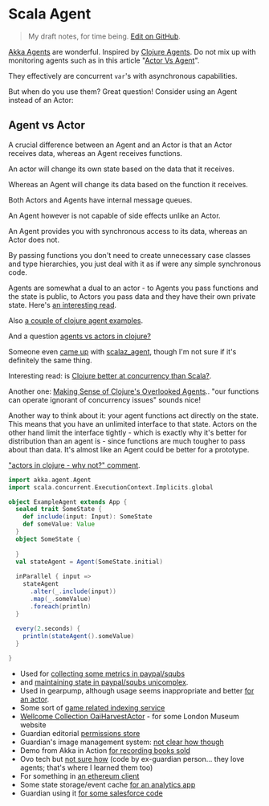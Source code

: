# Scala Agent

> My draft notes, for time being. [Edit on GitHub](https://github.com/ScalaWilliam/scala-agent/edit/master/README.md).

[Akka Agents](http://doc.akka.io/docs/akka/2.5.0/scala/agents.html) are wonderful. Inspired by [Clojure Agents](https://clojure.org/reference/agents). Do not mix up with monitoring agents such as in this article "[Actor Vs Agent](http://wiki.c2.com/?ActorVsAgent)".

They effectively are concurrent `var`'s with asynchronous capabilities.

But when do you use them? Great question! Consider using an Agent instead of an Actor:

## Agent vs Actor

A crucial difference between an Agent and an Actor is that an Actor receives data, whereas an Agent receives functions.

An actor will change its own state based on the data that it receives.

Whereas an Agent will change its data based on the function it receives.

Both Actors and Agents have internal message queues.

An Agent however is not capable of side effects unlike an Actor.

An Agent provides you with synchronous access to its data, whereas an Actor does not.

By passing functions you don't need to create unnecessary case classes and type hierarchies, you just deal with it as 
if were any simple synchronous code.


Agents are somewhat a dual to an actor - to Agents you pass functions and the state is public, to Actors you pass data and they have their own private state. Here's [an interesting read](http://michaelneale.blogspot.sg/2012/06/agents-and-actors-oh-my.html).


Also [a couple of clojure agent examples](https://lethain.com/a-couple-of-clojure-agent-examples/).

And a question [agents vs actors in clojure?](https://groups.google.com/d/msg/clojure/VuV_mi9m510/py7JSDoAP6IJ)

Someone even [came up](https://www.chrisstucchio.com/blog/2014/agents.html) with [scalaz_agent](https://github.com/stucchio/scalaz_agent), though I'm not sure if it's definitely the same thing.

Interesting read: is [Clojure better at concurrency than Scala?](https://www.quora.com/Is-Clojure-better-at-concurrency-than-Scala/answer/Gary-Verhaegen?srid=DB6V).

Another one: [Making Sense of Clojure's Overlooked Agents](http://www.shayne.me/blog/2015/2015-09-14-clojure-agents/).. "our functions can operate ignorant of concurrency issues" sounds nice!

Another way to think about it: your agent functions act directly on the state. This means that you have an unlimited interface to that state. Actors on the other hand limit the interface tightly - which is exactly why it's better for distribution than an agent is - since functions are much tougher to pass about than data. It's almost like an Agent could be better for a prototype.

["actors in clojure - why not?" comment](http://www.dalnefre.com/wp/2010/06/actors-in-clojure-why-not/#comment-23).




```scala
import akka.agent.Agent
import scala.concurrent.ExecutionContext.Implicits.global

object ExampleAgent extends App {
  sealed trait SomeState {
    def include(input: Input): SomeState
    def someValue: Value
  }
  object SomeState {
  
  }
  val stateAgent = Agent(SomeState.initial)
  
  inParallel { input =>
    stateAgent
      .alter(_.include(input))
      .map(_.someValue)
      .foreach(println)
  }
  
  every(2.seconds) {
    println(stateAgent().someValue)
  }

}
```

- Used for [collecting some metrics in paypal/squbs](https://github.com/paypal/squbs/blob/master/squbs-pattern/src/main/scala/org/squbs/pattern/timeoutpolicy/TimeoutPolicy.scala#L35)
- and [maintaining state in paypal/squbs unicomplex](https://github.com/paypal/squbs/blob/master/squbs-unicomplex/src/main/scala/org/squbs/unicomplex/Unicomplex.scala).
- Used in gearpump, although usage seems inappropriate and better [for an actor](https://github.com/gearpump/gearpump/blob/master/core/src/main/scala/io/gearpump/transport/Express.scala#L92).
- Some sort of [game related indexing service](https://github.com/shioriotome/anzuchang/blob/dbd2348d025314497d127b1ed59441a16595f3ed/stream/src/main/scala/walfie/gbf/raidfinder/KnownBossesMap.scala)
- [Wellcome Collection OaiHarvestActor](https://github.com/wellcometrust/platform-api/blob/91698b5177f220d49ef946d53e42ccf2a828a862/calm_adapter/src/main/scala/uk/ac/wellcome/calm_adapter/actors/OaiHarvestActor.scala) - for some London Museum website
- Guardian editorial [permissions store](https://github.com/guardian/editorial-permissions-client/blob/bbae1d8b743ab5bdf64fed1a8ce58421efe11e49/src/main/scala/com/gu/editorial/permissions/client/PermissionsStore.scala#L45)
- Guardian's image management system: [not clear how though](https://github.com/guardian/grid/blob/13c841ab315857bf6db0bd00aa53ac9afc45009c/common-lib/src/main/scala/com/gu/mediaservice/lib/BaseStore.scala)
- Demo from Akka in Action [for recording books sold](https://github.com/gilbutITbook/006877/blob/699a04504088b731ccce84a136af07b2cfb9f633/chapter-state/src/main/scala/aia/state/Agent.scala#L16)
- Ovo tech but [not sure how](https://github.com/ovotech/comms-profiles/blob/ff8308f7b4c5dbcc422fd0a4737bf476f47150ae/src/main/scala/com/ovoenergy/comms/profiles/Main.scala#L40) (code by ex-guardian person... they love agents; that's where I learned them too)
- For something in [an ethereum client](https://github.com/input-output-hk/etc-client/blob/2b9fec28ed83daab8ec46d45a2b70af55d34e222/src/main/scala/io/iohk/ethereum/network/ServerActor.scala)
- Some state storage/event cache [for an analytics app](https://github.com/lancewf/narrative-analytics/blob/55cffc7a98db388694604b7a9031b02b5af57fdd/src/main/scala/com/finfrock/narrative_analytics/model/EventCache.scala)
- Guardian using it [for some salesforce code](https://github.com/guardian/support-workers/blob/8d74dfaee2fb04e94a3f1a749d7a53dbaecb4930/common/src/main/scala/com/gu/salesforce/SalesforceService.scala)

